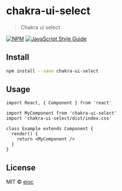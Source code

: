 # chakra-ui-select

> Chakra ui select

[![NPM](https://img.shields.io/npm/v/chakra-ui-select.svg)](https://www.npmjs.com/package/chakra-ui-select) [![JavaScript Style Guide](https://img.shields.io/badge/code_style-standard-brightgreen.svg)](https://standardjs.com)

## Install

```bash
npm install --save chakra-ui-select
```

## Usage

```tsx
import React, { Component } from 'react'

import MyComponent from 'chakra-ui-select'
import 'chakra-ui-select/dist/index.css'

class Example extends Component {
  render() {
    return <MyComponent />
  }
}
```

## License

MIT © [ejoc](https://github.com/ejoc)
